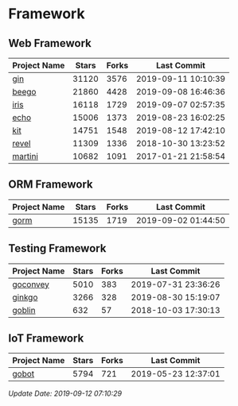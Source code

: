 # Framework

## Web Framework

| Project Name | Stars | Forks | Last Commit |
| ------------ | ----- | ----- | ----------- |
| [gin](https://github.com/gin-gonic/gin) | 31120 | 3576 | 2019-09-11 10:10:39 |
| [beego](https://github.com/astaxie/beego) | 21860 | 4428 | 2019-09-08 16:46:36 |
| [iris](https://github.com/kataras/iris) | 16118 | 1729 | 2019-09-07 02:57:35 |
| [echo](https://github.com/labstack/echo) | 15006 | 1373 | 2019-08-23 16:02:25 |
| [kit](https://github.com/go-kit/kit) | 14751 | 1548 | 2019-08-12 17:42:10 |
| [revel](https://github.com/revel/revel) | 11309 | 1336 | 2018-10-30 13:23:52 |
| [martini](https://github.com/go-martini/martini) | 10682 | 1091 | 2017-01-21 21:58:54 |

## ORM Framework

| Project Name | Stars | Forks | Last Commit |
| ------------ | ----- | ----- | ----------- |
| [gorm](https://github.com/jinzhu/gorm) | 15135 | 1719 | 2019-09-02 01:44:50 |

## Testing Framework

| Project Name | Stars | Forks | Last Commit |
| ------------ | ----- | ----- | ----------- |
| [goconvey](https://github.com/smartystreets/goconvey) | 5010 | 383 | 2019-07-31 23:36:26 |
| [ginkgo](https://github.com/onsi/ginkgo) | 3266 | 328 | 2019-08-30 15:19:07 |
| [goblin](https://github.com/franela/goblin) | 632 | 57 | 2018-10-03 17:30:13 |

## IoT Framework

| Project Name | Stars | Forks | Last Commit |
| ------------ | ----- | ----- | ----------- |
| [gobot](https://github.com/hybridgroup/gobot) | 5794 | 721 | 2019-05-23 12:37:01 |

*Update Date: 2019-09-12 07:10:29*
